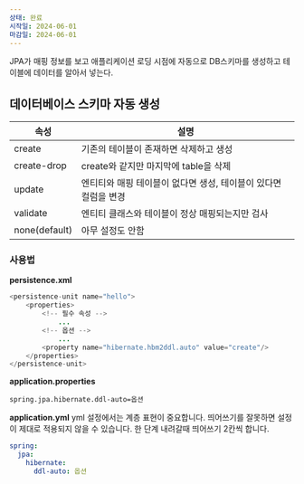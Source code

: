 ```yaml
---
상태: 완료
시작일: 2024-06-01
마감일: 2024-06-01
---
```

JPA가 매핑 정보를 보고 애플리케이션 로딩 시점에 자동으로 DB스키마를 생성하고 테이블에 데이터를 알아서 넣는다.

## 데이터베이스 스키마 자동 생성
| 속성            | 설명                                   |
| ------------- | ------------------------------------ |
| create        | 기존의 테이블이 존재하면 삭제하고 생성                |
| create-drop   | create와 같지만 마지막에 table을 삭제           |
| update        | 엔티티와 매핑 테이블이 없다면 생성, 테이블이 있다면 컬럼을 변경 |
| validate      | 엔티티 클래스와 테이블이 정상 매핑되는지만 검사           |
| none(default) | 아무 설정도 안함                            |

### 사용법
**persistence.xml**
```java
<persistence-unit name="hello">
	<properties>  
		<!-- 필수 속성 -->  
			...
		<!-- 옵션 -->  
			...
		<property name="hibernate.hbm2ddl.auto" value="create"/>  
	</properties>  
</persistence-unit>
```

**application.properties**
```application.properties
spring.jpa.hibernate.ddl-auto=옵션
```

**application.yml**
yml 설정에서는 계층 표현이 중요합니다. 띄어쓰기를 잘못하면 설정이 제대로 적용되지 않을 수 있습니다. 한 단계 내려갈때 띄어쓰기 2칸씩 합니다.
```yaml
spring:
  jpa: 
    hibernate: 
      ddl-auto: 옵션
```